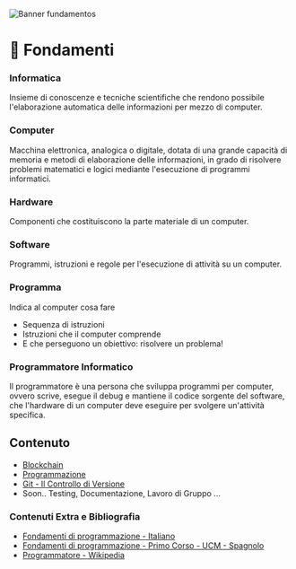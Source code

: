 ![Banner fundamentos](/5.png)

# 📖 Fondamenti

### Informatica
Insieme di conoscenze e tecniche scientifiche che rendono possibile l'elaborazione automatica delle informazioni per mezzo di computer.

### Computer
Macchina elettronica, analogica o digitale, dotata di una grande capacità di memoria e metodi di elaborazione delle informazioni, in grado di risolvere problemi matematici e logici mediante l'esecuzione di programmi informatici.

### Hardware
Componenti che costituiscono la parte materiale di un computer.

### Software
Programmi, istruzioni e regole per l'esecuzione di attività su un computer.

### Programma
Indica al computer cosa fare

- Sequenza di istruzioni
- Istruzioni che il computer comprende
- E che perseguono un obiettivo: risolvere un problema!

### Programmatore Informatico
Il programmatore è una persona che sviluppa programmi per computer, ovvero scrive, esegue il debug e mantiene il codice sorgente del software, che l'hardware di un computer deve eseguire per svolgere un'attività specifica. 

## Contenuto
- [Blockchain](/fundamentos/blockchain)
- [Programmazione](/fundamentos/programacion)
- [Git - Il Controllo di Versione](/fundamentos/git)
- Soon.. Testing, Documentazione, Lavoro di Gruppo ...

### Contenuti Extra e Bibliografia
- [Fondamenti di programmazione - Italiano](http://www.iet.unipi.it/c.bernardeschi/didattica/ANNO2016-17/Fondamenti/Lucidi_anno_2016_2017_pronti_da_stampare_FR.pdf) 
- [Fondamenti di programmazione - Primo Corso - UCM - Spagnolo](https://www.fdi.ucm.es/profesor/luis/fp/fp.pdf) 
- [Programmatore - Wikipedia](https://it.wikipedia.org/wiki/Programmatore_informatico)